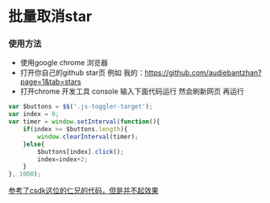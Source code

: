 # 批量取消star

### 使用方法
* 使用google chrome 浏览器  
* 打开你自己的github star页 例如 我的：https://github.com/audiebantzhan?page=1&tab=stars
* 打开chrome 开发工具 console 输入下面代码运行 然会刷新网页 再运行 
```javascript
var $buttons = $$('.js-toggler-target');
var index = 0;
var timer = window.setInterval(function(){
    if(index >= $buttons.length){
        window.clearInterval(timer);
    }else{
        $buttons[index].click();
        index=index+2;  
    }
}, 1000);
```


[参考了csdk这位的仁兄的代码，但是并不起效果](https://blog.csdn.net/baidu_16051437/article/details/60348763)
